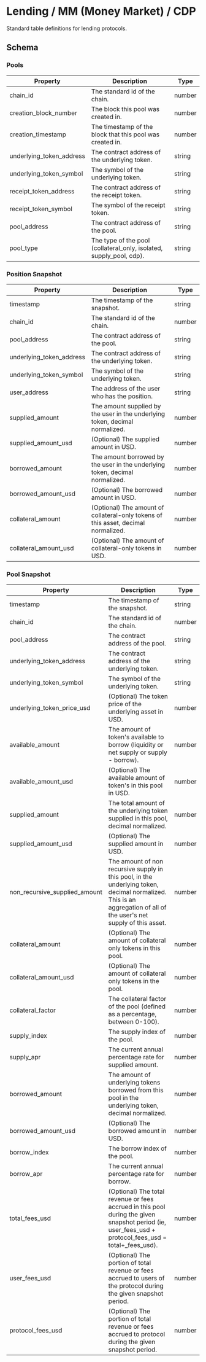 # Lending / MM (Money Market) / CDP

Standard table definitions for lending protocols.

## Schema

### Pools

| Property                | Description                                                                   | Type   |
|-------------------------|-------------------------------------------------------------------------------|--------|
| chain_id                | The standard id of the chain.                                                 | number |
| creation_block_number   | The block this pool was created in.                                           | number |
| creation_timestamp      | The timestamp of the block that this pool was created in.                     | number |
| underlying_token_address| The contract address of the underlying token.                                 | string |
| underlying_token_symbol | The symbol of the underlying token.                                           | string |
| receipt_token_address   | The contract address of the receipt token.                                    | string |
| receipt_token_symbol    | The symbol of the receipt token.                                              | string |
| pool_address            | The contract address of the pool.                                             | string |
| pool_type               | The type of the pool (collateral_only, isolated, supply_pool, cdp).           | string |

### Position Snapshot

| Property                | Description                                                                   | Type   |
|-------------------------|-------------------------------------------------------------------------------|--------|
| timestamp               | The timestamp of the snapshot.                                                | string |
| chain_id                | The standard id of the chain.                                                 | number |
| pool_address            | The contract address of the pool.                                             | string |
| underlying_token_address| The contract address of the underlying token.                                 | string |
| underlying_token_symbol | The symbol of the underlying token.                                           | string |
| user_address            | The address of the user who has the position.                                 | string |
| supplied_amount         | The amount supplied by the user in the underlying token, decimal normalized.  | number |
| supplied_amount_usd     | (Optional) The supplied amount in USD.                                        | number |
| borrowed_amount         | The amount borrowed by the user in the underlying token, decimal normalized.  | number |
| borrowed_amount_usd     | (Optional) The borrowed amount in USD.                                        | number |
| collateral_amount       | (Optional) The amount of collateral-only tokens of this asset, decimal normalized.    | number |
| collateral_amount_usd   | (Optional) The amount of collateral-only tokens in USD.                       | number |

### Pool Snapshot

| Property                | Description                                                                   | Type   |
|-------------------------|-------------------------------------------------------------------------------|--------|
| timestamp               | The timestamp of the snapshot.                                                | string |
| chain_id                | The standard id of the chain.                                                 | number |
| pool_address            | The contract address of the pool.                                             | string |
| underlying_token_address| The contract address of the underlying token.                                 | string |
| underlying_token_symbol | The symbol of the underlying token.                                           | string |
| underlying_token_price_usd | (Optional) The token price of the underlying asset in USD.                 | number |
| available_amount        | The amount of token's available to borrow (liquidity or net supply or supply - borrow). | number |
| available_amount_usd    | (Optional) The available amount of token's in this pool in USD.               | number |
| supplied_amount         | The total amount of the underlying token supplied in this pool, decimal normalized.    | number |
| supplied_amount_usd     | (Optional) The supplied amount in USD.                                        | number |
| non_recursive_supplied_amount | The amount of non recursive supply in this pool, in the underlying token, decimal normalized. This is an aggregation of all of the user's net supply of this asset. | number |
| collateral_amount       | (Optional) The amount of collateral only tokens in this pool.                 | number |
| collateral_amount_usd   | (Optional) The amount of collateral only tokens in the pool.                  | number |
| collateral_factor       | The collateral factor of the pool (defined as a percentage, between 0-100).   | number |
| supply_index            | The supply index of the pool.                                                 | number |
| supply_apr              | The current annual percentage rate for supplied amount.                       | number |
| borrowed_amount         | The amount of underlying tokens borrowed from this pool in the underlying token, decimal normalized. | number |
| borrowed_amount_usd     | (Optional) The borrowed amount in USD.                                                   | number |
| borrow_index            | The borrow index of the pool.                                                 | number |
| borrow_apr              | The current annual percentage rate for borrow.                                        | number |
| total_fees_usd          | (Optional) The total revenue or fees accrued in this pool during the given snapshot period (ie, user_fees_usd + protocol_fees_usd = total+_fees_usd). | number |
| user_fees_usd           | (Optional) The portion of total revenue or fees accrued to users of the protocol during the given snapshot period. | number |
| protocol_fees_usd       | (Optional) The portion of total revenue or fees accrued to protocol during the given snapshot period. | number |
